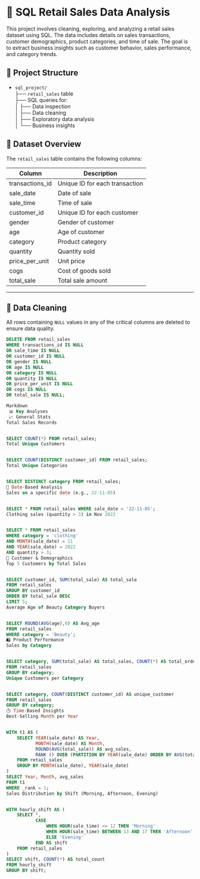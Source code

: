# 🛒 SQL Retail Sales Data Analysis

This project involves cleaning, exploring, and analyzing a retail sales dataset using SQL. The data includes details on sales transactions, customer demographics, product categories, and time of sale. The goal is to extract business insights such as customer behavior, sales performance, and category trends.

## 📂 Project Structure

- `sql_project/`  
  ├── `retail_sales` table  
  ├── SQL queries for:  
  │   ├── Data inspection  
  │   ├── Data cleaning  
  │   ├── Exploratory data analysis  
  │   └── Business insights  

## 🧾 Dataset Overview

The `retail_sales` table contains the following columns:

| Column           | Description                       |
|------------------|-----------------------------------|
| transactions_id  | Unique ID for each transaction    |
| sale_date        | Date of sale                      |
| sale_time        | Time of sale                      |
| customer_id      | Unique ID for each customer       |
| gender           | Gender of customer                |
| age              | Age of customer                   |
| category         | Product category                  |
| quantity         | Quantity sold                     |
| price_per_unit   | Unit price                        |
| cogs             | Cost of goods sold                |
| total_sale       | Total sale amount                 |

---

## 🔧 Data Cleaning

All rows containing `NULL` values in any of the critical columns are deleted to ensure data quality.

```sql
DELETE FROM retail_sales 
WHERE transactions_id IS NULL
OR sale_time IS NULL
OR customer_id IS NULL
OR gender IS NULL
OR age IS NULL
OR category IS NULL
OR quantity IS NULL
OR price_per_unit IS NULL
OR cogs IS NULL
OR total_sale IS NULL;

Markdown
 📊 Key Analyses
 📈 General Stats
Total Sales Records


SELECT COUNT(*) FROM retail_sales;
Total Unique Customers


SELECT COUNT(DISTINCT customer_id) FROM retail_sales;
Total Unique Categories


SELECT DISTINCT category FROM retail_sales;
📅 Date-Based Analysis
Sales on a specific date (e.g., 22-11-05)


SELECT * FROM retail_sales WHERE sale_date = '22-11-05';
Clothing sales (quantity > 3) in Nov 2022


SELECT * FROM retail_sales 
WHERE category = 'clothing'
AND MONTH(sale_date) = 11 
AND YEAR(sale_date) = 2022
AND quantity > 3;
🧍 Customer & Demographics
Top 5 Customers by Total Sales


SELECT customer_id, SUM(total_sale) AS total_sale 
FROM retail_sales
GROUP BY customer_id
ORDER BY total_sale DESC 
LIMIT 5;
Average Age of Beauty Category Buyers


SELECT ROUND(AVG(age),0) AS Avg_age 
FROM retail_sales
WHERE category = 'Beauty';
🛍️ Product Performance
Sales by Category


SELECT category, SUM(total_sale) AS total_sales, COUNT(*) AS total_orders 
FROM retail_sales
GROUP BY category;
Unique Customers per Category


SELECT category, COUNT(DISTINCT customer_id) AS unique_customer 
FROM retail_sales 
GROUP BY category;
🕒 Time-Based Insights
Best-Selling Month per Year


WITH t1 AS (
    SELECT YEAR(sale_date) AS Year, 
           MONTH(sale_date) AS Month, 
           ROUND(AVG(total_sale)) AS avg_sales,
           RANK () OVER (PARTITION BY YEAR(sale_date) ORDER BY AVG(total_sale) DESC) AS _rank
    FROM retail_sales
    GROUP BY MONTH(sale_date), YEAR(sale_date)
)
SELECT Year, Month, avg_sales 
FROM t1 
WHERE _rank = 1;
Sales Distribution by Shift (Morning, Afternoon, Evening)


WITH hourly_shift AS (
    SELECT *,
           CASE 
               WHEN HOUR(sale_time) <= 12 THEN 'Morning'
               WHEN HOUR(sale_time) BETWEEN 13 AND 17 THEN 'Afternoon'
               ELSE 'Evening'
           END AS shift
    FROM retail_sales
)
SELECT shift, COUNT(*) AS total_count 
FROM hourly_shift 
GROUP BY shift;


